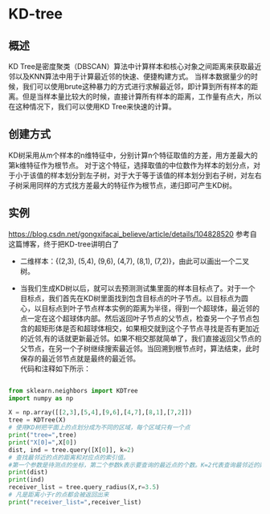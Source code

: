 # KD-tree
## 概述
KD Tree是密度聚类（DBSCAN）算法中计算样本和核心对象之间距离来获取最近邻以及KNN算法中用于计算最近邻的快速、便捷构建方式。
当样本数据量少的时候，我们可以使用brute这种暴力的方式进行求解最近邻，即计算到所有样本的距离。但是当样本量比较大的时候，直接计算所有样本的距离，工作量有点大，所以在这种情况下，我们可以使用KD Tree来快速的计算。

## 创建方式
KD树采用从m个样本的n维特征中，分别计算n个特征取值的方差，用方差最大的第k维特征作为根节点。
对于这个特征，选择取值的中位数作为样本的划分点，对于小于该值的样本划分到左子树，对于大于等于该值的样本划分到右子树，对左右子树采用同样的方式找方差最大的特征作为根节点，递归即可产生KD树。

## 实例
https://blog.csdn.net/gongxifacai_believe/article/details/104828520 参考自这篇博客，终于把KD-tree讲明白了
- 二维样本：{(2,3), (5,4), (9,6), (4,7), (8,1), (7,2)}，由此可以画出一个二叉树。

- 当我们生成KD树以后，就可以去预测测试集里面的样本目标点了。对于一个目标点，我们首先在KD树里面找到包含目标点的叶子节点。以目标点为圆心，以目标点到叶子节点样本实例的距离为半径，得到一个超球体，最近邻的点一定在这个超球体内部。然后返回叶子节点的父节点，检查另一个子节点包含的超矩形体是否和超球体相交，如果相交就到这个子节点寻找是否有更加近的近邻,有的话就更新最近邻。如果不相交那就简单了，我们直接返回父节点的父节点，在另一个子树继续搜索最近邻。当回溯到根节点时，算法结束，此时保存的最近邻节点就是最终的最近邻。  
代码和注释如下所示：

```python

from sklearn.neighbors import KDTree
import numpy as np

X = np.array([[2,3],[5,4],[9,6],[4,7],[8,1],[7,2]])
tree = KDTree(X)
# 使用KD树把平面上的点划分成为不同的区域，每个区域只有一个点
print("tree=",tree)
print("X[0]=",X[0])
dist, ind = tree.query([X[0]], k=2)
# 查找最邻近的点的距离和对应点的索引值。
#第一个参数是待测点的坐标，第二个参数k表示要查询的最近点的个数。K=2代表查询最邻近的两个点的距离及其索引值
print(dist)
print(ind)
receiver_list = tree.query_radius(X,r=3.5)
# 凡是距离小于r的点都会被返回出来
print("receiver_list=",receiver_list)
```
